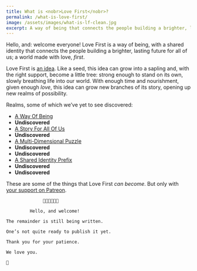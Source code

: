 ```yaml
---
title: What is <nobr>Love First</nobr>?
permalink: /what-is-love-first/
image: /assets/images/what-is-lf-clean.jpg
excerpt: A way of being that connects the people building a brighter, lasting future for all of us.
---
```


<!-- what is it? -->
Hello, and: welcome everyone! <nobr>Love First</nobr> is a way of being, with a shared identity that connects the people building a brighter, lasting future for all of us; a world made with love, _first_.
<!-- Hint for those looking under the hood: what might the meaning of a colon be? -->

Love First is [an idea](/love-first-is/idea). Like a seed, this idea can grow into a sapling and, with the right support, become a little tree: strong enough to stand on its own, slowly breathing life into our world. With enough time and nourishment, given enough _love_, this idea can grow new branches of its story, opening up new realms of possibility.

Realms, some of which we’ve yet to see discovered:

- [A Way Of Being](/love-first-is/way-of-being)
- <b class="undiscovered">Undiscovered</b>
- [A Story For All Of Us](/love-first-is/story-for-the-world)
- <b class="undiscovered">Undiscovered</b>
- [A Multi-Dimensional Puzzle](/love-first-is/multi-dimensional-puzzle)
- <b class="undiscovered">Undiscovered</b>
- <b class="undiscovered">Undiscovered</b>
- [A Shared Identity Prefix](/love-first-is/shared-identity-prefix)
- <b class="undiscovered">Undiscovered</b>
- <b class="undiscovered">Undiscovered</b>

These are some of the things that <nobr>Love First</nobr> _can become_. But only with [your support on Patreon](https://patreon.com/lovefirst).

```
              👋🏼👋🏼👋🏼

         Hello, and welcome!

The remainder is still being written.

One’s not quite ready to publish it yet.

Thank you for your patience.

We love you.

💖

```

